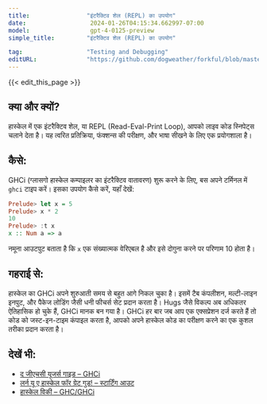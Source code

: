 ```yaml
---
title:                "इंटरैक्टिव शेल (REPL) का उपयोग"
date:                  2024-01-26T04:15:34.662997-07:00
model:                 gpt-4-0125-preview
simple_title:         "इंटरैक्टिव शेल (REPL) का उपयोग"

tag:                  "Testing and Debugging"
editURL:              "https://github.com/dogweather/forkful/blob/master/content/hi/haskell/using-an-interactive-shell-repl.md"
---
```


{{< edit_this_page >}}

## क्या और क्यों?
हास्केल में एक इंटरैक्टिव शेल, या REPL (Read-Eval-Print Loop), आपको लाइव कोड स्निपेट्स चलाने देता है। यह त्वरित प्रतिक्रिया, फंक्शन्स की परीक्षण, और भाषा सीखने के लिए एक प्रयोगशाला है।

## कैसे:
GHCi (ग्लासगो हास्केल कम्पाइलर का इंटरैक्टिव वातावरण) शुरू करने के लिए, बस अपने टर्मिनल में `ghci` टाइप करें। इसका उपयोग कैसे करें, यहाँ देखें:

```Haskell
Prelude> let x = 5
Prelude> x * 2
10
Prelude> :t x
x :: Num a => a
```

नमूना आउटपुट बताता है कि `x` एक संख्यात्मक वेरिएबल है और इसे दोगुना करने पर परिणाम 10 होता है।

## गहराई से:
हास्केल का GHCi अपने शुरुआती समय से बहुत आगे निकल चुका है। इसमें टैब कंपलीशन, मल्टी-लाइन इनपुट, और पैकेज लोडिंग जैसी धनी फीचर्स सेट प्रदान करता है। Hugs जैसे विकल्प अब अधिकतर ऐतिहासिक हो चुके हैं, GHCi मानक बन गया है। GHCi हर बार जब आप एक एक्सप्रेशन दर्ज करते हैं तो कोड को जस्ट-इन-टाइम कंपाइल करता है, आपको अपने हास्केल कोड का परीक्षण करने का एक कुशल तरीका प्रदान करता है।

## देखें भी:
- [द जीएचसी यूजर्स गाइड – GHCi](https://downloads.haskell.org/ghc/latest/docs/html/users_guide/ghci.html)
- [लर्न यू ए हास्केल फॉर ग्रेट गुड! – स्टार्टिंग आउट](http://learnyouahaskell.com/starting-out#hello-world)
- [हास्केल विकी – GHC/GHCi](https://wiki.haskell.org/GHC/GHCi)
